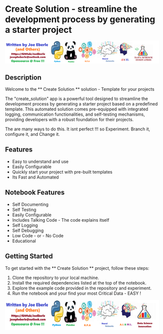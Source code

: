 # Create Solution  -  streamline the development process by generating a starter project

![Code Logo](code.png)

## Description

Welcome to the ** Create Solution ** solution - Template for your projects

The "create_solution" app is a powerful tool designed to streamline the development process by generating a starter project based on a predefined template. This automated solution comes pre-equipped with integrated logging, communication functionalities, and self-testing mechanisms, providing developers with a robust foundation for their projects.

The are many ways to do this. It isnt perfect !!! so Experiment. Branch it, configure it, and Change it. 

## Features

- Easy to understand and use  
- Easily Configurable 
- Quickly start your project with pre-built templates
- Its Fast and Automated


## Notebook Features

- Self Documenting 
- Self Testing 
- Easily Configurable
- Includes Talking Code - The code explains itself
- Self Logging 
- Self Debugging 
- Low Code - or - No Code
- Educational 

## Getting Started

To get started with the ** Create Solution ** project, follow these steps:

1. Clone the repository to your local machine.
2. Install the required dependencies listed at the top of the notebook.
3. Explore the example code provided in the repository and experiment.
4. Run the notebook and your find your most Critical Data - EASY !

![Code Logo](developer.png)

 




